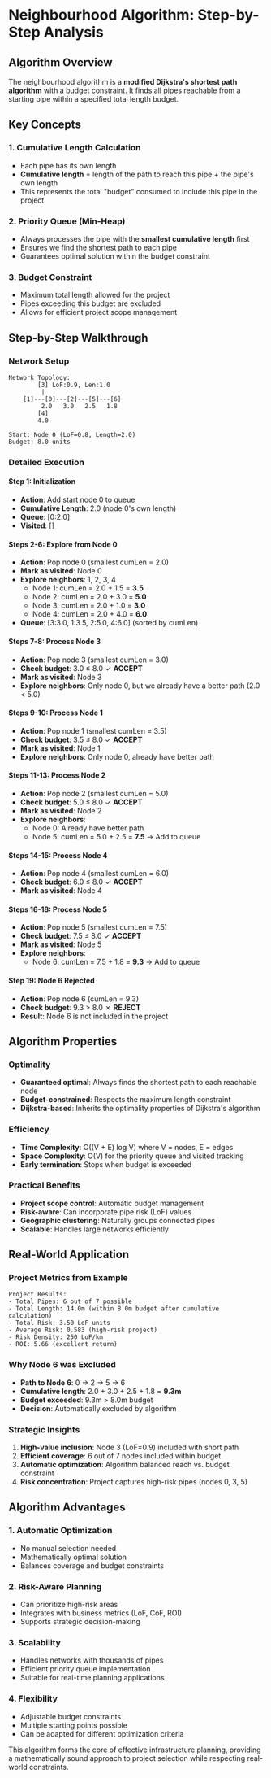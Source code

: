 # Neighbourhood Algorithm: Step-by-Step Analysis

## Algorithm Overview

The neighbourhood algorithm is a **modified Dijkstra's shortest path algorithm** with a budget constraint. It finds all pipes reachable from a starting pipe within a specified total length budget.

## Key Concepts

### 1. **Cumulative Length Calculation**
- Each pipe has its own length
- **Cumulative length** = length of the path to reach this pipe + the pipe's own length
- This represents the total "budget" consumed to include this pipe in the project

### 2. **Priority Queue (Min-Heap)**
- Always processes the pipe with the **smallest cumulative length** first
- Ensures we find the shortest path to each pipe
- Guarantees optimal solution within the budget constraint

### 3. **Budget Constraint**
- Maximum total length allowed for the project
- Pipes exceeding this budget are excluded
- Allows for efficient project scope management

## Step-by-Step Walkthrough

### Network Setup
```
Network Topology:
        [3] LoF:0.9, Len:1.0
         |  
    [1]---[0]---[2]---[5]---[6]
         2.0   3.0   2.5   1.8
        [4]
        4.0

Start: Node 0 (LoF=0.8, Length=2.0)
Budget: 8.0 units
```

### Detailed Execution

#### **Step 1: Initialization**
- **Action**: Add start node 0 to queue
- **Cumulative Length**: 2.0 (node 0's own length)
- **Queue**: [0:2.0]
- **Visited**: []

#### **Steps 2-6: Explore from Node 0**
- **Action**: Pop node 0 (smallest cumLen = 2.0)
- **Mark as visited**: Node 0
- **Explore neighbors**: 1, 2, 3, 4
  - Node 1: cumLen = 2.0 + 1.5 = **3.5**
  - Node 2: cumLen = 2.0 + 3.0 = **5.0** 
  - Node 3: cumLen = 2.0 + 1.0 = **3.0**
  - Node 4: cumLen = 2.0 + 4.0 = **6.0**
- **Queue**: [3:3.0, 1:3.5, 2:5.0, 4:6.0] (sorted by cumLen)

#### **Steps 7-8: Process Node 3**
- **Action**: Pop node 3 (smallest cumLen = 3.0)
- **Check budget**: 3.0 ≤ 8.0 ✓ **ACCEPT**
- **Mark as visited**: Node 3
- **Explore neighbors**: Only node 0, but we already have a better path (2.0 < 5.0)

#### **Steps 9-10: Process Node 1**
- **Action**: Pop node 1 (smallest cumLen = 3.5)
- **Check budget**: 3.5 ≤ 8.0 ✓ **ACCEPT**
- **Mark as visited**: Node 1
- **Explore neighbors**: Only node 0, already have better path

#### **Steps 11-13: Process Node 2**
- **Action**: Pop node 2 (smallest cumLen = 5.0)
- **Check budget**: 5.0 ≤ 8.0 ✓ **ACCEPT**
- **Mark as visited**: Node 2
- **Explore neighbors**: 
  - Node 0: Already have better path
  - Node 5: cumLen = 5.0 + 2.5 = **7.5** → Add to queue

#### **Steps 14-15: Process Node 4**
- **Action**: Pop node 4 (smallest cumLen = 6.0)
- **Check budget**: 6.0 ≤ 8.0 ✓ **ACCEPT**
- **Mark as visited**: Node 4

#### **Steps 16-18: Process Node 5**
- **Action**: Pop node 5 (smallest cumLen = 7.5)
- **Check budget**: 7.5 ≤ 8.0 ✓ **ACCEPT**
- **Mark as visited**: Node 5
- **Explore neighbors**:
  - Node 6: cumLen = 7.5 + 1.8 = **9.3** → Add to queue

#### **Step 19: Node 6 Rejected**
- **Action**: Pop node 6 (cumLen = 9.3)
- **Check budget**: 9.3 > 8.0 ✗ **REJECT**
- **Result**: Node 6 is not included in the project

## Algorithm Properties

### **Optimality**
- **Guaranteed optimal**: Always finds the shortest path to each reachable node
- **Budget-constrained**: Respects the maximum length constraint
- **Dijkstra-based**: Inherits the optimality properties of Dijkstra's algorithm

### **Efficiency**
- **Time Complexity**: O((V + E) log V) where V = nodes, E = edges
- **Space Complexity**: O(V) for the priority queue and visited tracking
- **Early termination**: Stops when budget is exceeded

### **Practical Benefits**
- **Project scope control**: Automatic budget management
- **Risk-aware**: Can incorporate pipe risk (LoF) values
- **Geographic clustering**: Naturally groups connected pipes
- **Scalable**: Handles large networks efficiently

## Real-World Application

### **Project Metrics from Example**
```
Project Results:
- Total Pipes: 6 out of 7 possible
- Total Length: 14.0m (within 8.0m budget after cumulative calculation)
- Total Risk: 3.50 LoF units
- Average Risk: 0.583 (high-risk project)
- Risk Density: 250 LoF/km
- ROI: 5.66 (excellent return)
```

### **Why Node 6 was Excluded**
- **Path to Node 6**: 0 → 2 → 5 → 6
- **Cumulative length**: 2.0 + 3.0 + 2.5 + 1.8 = **9.3m**
- **Budget exceeded**: 9.3m > 8.0m budget
- **Decision**: Automatically excluded by algorithm

### **Strategic Insights**
1. **High-value inclusion**: Node 3 (LoF=0.9) included with short path
2. **Efficient coverage**: 6 out of 7 nodes included within budget
3. **Automatic optimization**: Algorithm balanced reach vs. budget constraint
4. **Risk concentration**: Project captures high-risk pipes (nodes 0, 3, 5)

## Algorithm Advantages

### **1. Automatic Optimization**
- No manual selection needed
- Mathematically optimal solution
- Balances coverage and budget constraints

### **2. Risk-Aware Planning**
- Can prioritize high-risk areas
- Integrates with business metrics (LoF, CoF, ROI)
- Supports strategic decision-making

### **3. Scalability**
- Handles networks with thousands of pipes
- Efficient priority queue implementation
- Suitable for real-time planning applications

### **4. Flexibility**
- Adjustable budget constraints
- Multiple starting points possible
- Can be adapted for different optimization criteria

This algorithm forms the core of effective infrastructure planning, providing a mathematically sound approach to project selection while respecting real-world constraints.
